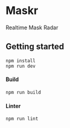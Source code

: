 # Maskr

Realtime Mask Radar

## Getting started
```
npm install
npm run dev
```

#### Build

```
npm run build
```

#### Linter

```
npm run lint
```
